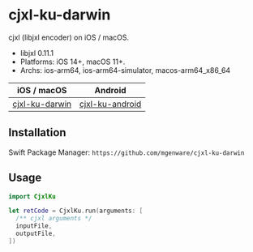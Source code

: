 # cjxl-ku-darwin

cjxl (libjxl encoder) on iOS / macOS.

- libjxl 0.11.1
- Platforms: iOS 14+, macOS 11+.
- Archs: ios-arm64, ios-arm64-simulator, macos-arm64_x86_64

| iOS / macOS                                                  | Android                                                        |
|--------------------------------------------------------------|----------------------------------------------------------------|
| [cjxl-ku-darwin](https://github.com/mgenware/cjxl-ku-darwin) | [cjxl-ku-android](https://github.com/mgenware/cjxl-ku-android) |

## Installation

Swift Package Manager: `https://github.com/mgenware/cjxl-ku-darwin`

## Usage

```swift
import CjxlKu

let retCode = CjxlKu.run(arguments: [
  /** cjxl arguments */
  inputFile,
  outputFile,
])
```
